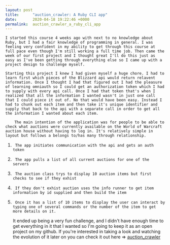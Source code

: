 ```yaml
---
layout: post
title:      "auction_crawler: A Ruby CLI app"
date:       2020-04-18 19:22:46 +0000
permalink:  auction_crawler_a_ruby_cli_app
---
```



    I started this course 4 weeks ago with next to no knowledge about Ruby, but I had a fair knowledge of programming in general. I was feeling very confident in my ability to get through this course at full pace even though I'm still working a full time job. Then came the week of our first project and I thought great I'll do this just as easy as I've been getting through everything else so I came up with a project design to challenge myself.

    Starting this project I knew I had given myself a huge chore. I had to learn first which pieces of the Blizzard api would return relavent information. Once I thought I had that figured out I had the pleasure of learning omniauth so I could get an authorization token which I had to supply with every api call. Once I had that token that's when I realized that all the information I wanted wasn't in just one call that I could piece it out of. No that would have been easy. Instead I had to chunk out each item and then take it's unique identifier and supply that back to the api with a separate call in order to get all the information I wanted about each item.
		
		The main intention of the application was for people to be able to check what auctions were currently available on the World of Warcraft auction house without having to log in. It's relatively simple in layout but follows a belongs to/has many through relationship.
		
1. 		The app initiates communication with the api and gets an auth token
2. 		The app pulls a list of all current auctions for one of the servers
3. 		The auction class trys to display 10 auction items but first checks to see if they exhist
4. 		If they don't exhist auction uses the info runner to get item information by id supplied and then build the item
5. 		Once it has a list of 10 items to display the user can interact by typing one of several commands or the number of the item to get more details on it.

    It ended up being a very fun challenge, and I didn't have enough time to get everything in it that I wanted so I'm going to keep it as an open project on my github. If you're interested in taking a look and watching the evolution of it later on you can check it out here => [auction_crawler](https://github.com/creinken/auction_crawler)

